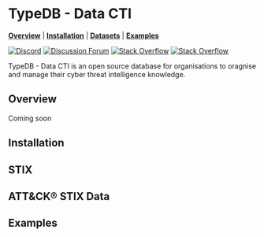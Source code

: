 # TypeDB - Data CTI

**[Overview](#overview)** | **[Installation](#installation)** | **[Datasets](#Datasets)** |
 **[Examples](#examples)**

[![Discord](https://img.shields.io/discord/665254494820368395?color=7389D8&label=chat&logo=discord&logoColor=ffffff)](https://vaticle.com/discord)
[![Discussion Forum](https://img.shields.io/discourse/https/forum.vaticle.com/topics.svg)](https://forum.vaticle.com)
[![Stack Overflow](https://img.shields.io/badge/stackoverflow-typedb-796de3.svg)](https://stackoverflow.com/questions/tagged/typedb)
[![Stack Overflow](https://img.shields.io/badge/stackoverflow-typeql-3dce8c.svg)](https://stackoverflow.com/questions/tagged/typeql)

TypeDB - Data CTI is an open source database for organisations to oragnise and manage their cyber threat intelligence knowledge. 

## Overview
Coming soon

## Installation 

## STIX

## ATT&CK® STIX Data

## Examples